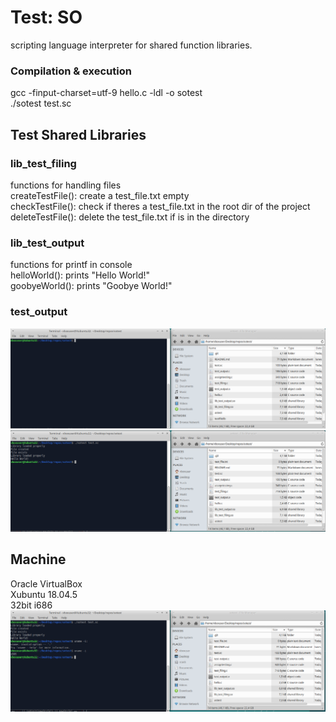 # Test: SO
scripting language interpreter for shared function libraries.

### Compilation & execution
gcc -finput-charset=utf-9 hello.c -ldl -o sotest <br />
./sotest test.sc <br />

## Test Shared Libraries
### lib_test_filing
functions for handling files <br />
createTestFile(): create a test_file.txt empty <br />
checkTestFile(): check if theres a test_file.txt in the root dir of the project <br />
deleteTestFile(): delete the test_file.txt if is in the directory <br />

### lib_test_output
functions for printf in console <br />
helloWorld(): prints "Hello World!" <br />
goobyeWorld(): prints "Goobye World!" <br />

### test_output
![clear console](image-runtime-0.png)
![program commands on the console](image-runtime-1.png)

## Machine

Oracle VirtualBox <br />
Xubuntu 18.04.5 <br />
32bit i686 <br />
![xubuntu](i686.png)